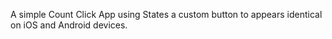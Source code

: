 A simple Count Click App using States a custom button to appears identical on iOS and Android devices.